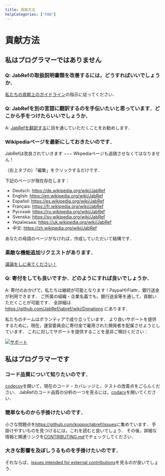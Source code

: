 ```yaml
---
title: 貢献方法
helpCategories: ["FAQ"]
---
```


# 貢献方法

## 私はプログラマーではありません

### Q: JabRefの取扱説明書類を改善するには，どうすればいいでしょうか．

[私たちの貢献上のガイドライン](https://github.com/JabRef/help.jabref.org/blob/gh-pages/CONTRIBUTING.md)の指示に従ってください．

### Q: JabRefを別の言語に翻訳するのを手伝いたいと思っています．どこから手をつけたらいいでしょうか．

A: [JabRefを翻訳する](TranslatingGUI)に目を通していただくことをお勧めします．

### Wikipediaページを最新にしておきたいのです．

JabRefは改良されていきます −−− Wkpediaページも追随させなくてはなりません！

（右上タブの）「編集」をクリックするだけです．

下記のページが現在存在します：

- Deutsch: https://de.wikipedia.org/wiki/JabRef
- English: https://en.wikipedia.org/wiki/JabRef
- Español: https://es.wikipedia.org/wiki/JabRef
- Français: https://fr.wikipedia.org/wiki/JabRef
- Русский: https://ru.wikipedia.org/wiki/JabRef
- Svenska: https://sv.wikipedia.org/wiki/JabRef
- Українська: https://uk.wikipedia.org/wiki/JabRef
- 中文: https://zh.wikipedia.org/wiki/JabRef

あなたの母語のページがなければ，作成していただいて結構です．


### 素敵な機能追加リクエストがあります．

[議論をしに来てください！](http://discourse.jabref.org/)


### Q: 寄付をしても良いですか．どのようにすれば良いでしょうか．

A: 寄付のおかげで，私たちは継続が可能となります！PaypalやFlattr，銀行送金が利用できます．
ご所属の組織・企業名義でも，銀行送金等を通して，貢献いただくことが可能です．
全詳細は <https://github.com/JabRef/jabref/wiki/Donations> にあります．

私たちのチームはボランティアで成り立っています．
より良いサポートを提供するために，現在，運営委員会に寄付金で雇用された開発者を配属させようとしています．
これに対してサポートを提供することを是非ご検討ください：

[![サポート](https://supporterhq.com/api/b/8rzilokn64agwryeus1y17b0r/JabRef)](https://supporterhq.com/support/8rzilokn64agwryeus1y17b0r/JabRef)


## 私はプログラマーです


### コード品質について知りたいのです．

[codecov](https://codecov.io/github/JabRef/jabref)を開いて，現在のコード・カバレッジと，テストの改善点をごらんください．
JabRefのコード品質の分析の一つを見るには，[codacy](https://www.codacy.com/app/simonharrer/jabref/dashboard)を開いてください．


### 簡単なものから手掛けたいのです．

小さな問題点を<https://github.com/koppor/jabref/issues>に集めています．
手掛けやすいものを見つけるには，これを読むと良いでしょう．
その後，詳細な情報と関連リンクを[CONTRIBUTING.md](https://github.com/JabRef/jabref/blob/master/CONTRIBUTING.md)でチェックしてください．


### 大きな影響を及ぼしうるものを手掛けたいのです．

それならば，[issues intended for external contributions](https://github.com/JabRef/jabref/labels/asking-for-a-pull-request)を見るのが良いでしょう．
